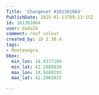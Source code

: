 ```yaml
---
Title: 'Changeset #161301064'
PublishDate: 2025-01-13T09:13:15Z
id: 161301064
user: dada24
comment: roof colour
created_by: iD 2.30.4
tags:
- Montenegro
bbox:
  min_lon: 18.9377189
  min_lat: 42.2080838
  max_lon: 18.9380293
  max_lat: 42.2083025

---
```


